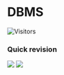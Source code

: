 # DBMS
![Visitors](https://visitor-badge.laobi.icu/badge?page_id=BhavinRaichura)

### Quick revision
![](https://user-images.githubusercontent.com/65703138/150641076-dd864e47-41fd-46e5-87a5-6e4c34326c96.png)
![](https://user-images.githubusercontent.com/65703138/150641077-f19c4ada-751b-4117-ae25-a3c573928c80.png)

